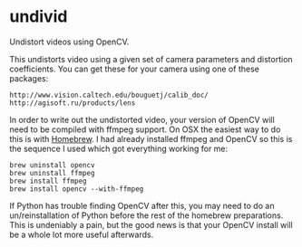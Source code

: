 undivid
=======

Undistort videos using OpenCV.

This undistorts video using a given set of camera parameters and distortion coefficients. You can get these for your camera using one of these packages:

    http://www.vision.caltech.edu/bouguetj/calib_doc/
    http://agisoft.ru/products/lens

In order to write out the undistorted video, your version of OpenCV will need to be compiled with ffmpeg support. On OSX the easiest way to do this is with [Homebrew](http://brew.sh). I had already installed ffmpeg and OpenCV so this is the sequence I used which got everything working for me: 
 
    brew uninstall opencv
    brew uninstall ffmpeg
    brew install ffmpeg
    brew install opencv --with-ffmpeg

If Python has trouble finding OpenCV after this, you may need to do an
un/reinstallation of Python before the rest of the homebrew preparations. This is undeniably a pain, but the good news is that your OpenCV install will be a whole lot more useful afterwards.

